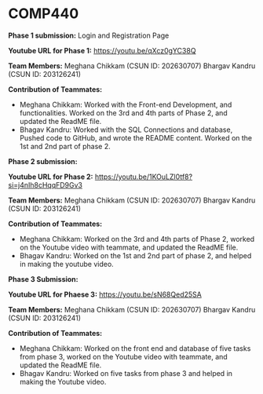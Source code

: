 # COMP440
**Phase 1 submission:** Login and Registration Page

**Youtube URL for Phase 1:** https://youtu.be/qXcz0gYC38Q

**Team Members:** 
Meghana Chikkam (CSUN ID: 202630707)
Bhargav Kandru (CSUN ID: 203126241)

**Contribution of Teammates:**
- Meghana Chikkam: Worked with the Front-end Development, and functionalities. Worked on the 3rd and 4th parts of Phase 2, and updated the ReadME file.
- Bhagav Kandru: Worked with the SQL Connections and database, Pushed code to GitHub, and wrote the README content. Worked on the 1st and 2nd part of phase 2.

**Phase 2 submission:** 

**Youtube URL for Phase 2:** https://youtu.be/1KOuLZl0tf8?si=j4nIh8cHqqFD9Gv3

**Team Members:** 
Meghana Chikkam (CSUN ID: 202630707)
Bhargav Kandru (CSUN ID: 203126241)

**Contribution of Teammates:**
- Meghana Chikkam: Worked on the 3rd and 4th parts of Phase 2, worked on the Youtube video with teammate, and updated the ReadME file.
- Bhagav Kandru: Worked on the 1st and 2nd part of phase 2, and helped in making the youtube video.

**Phase 3 Submission:**

**Youtube URL for Phaese 3:** https://youtu.be/sN68Qed25SA

**Team Members:** 
Meghana Chikkam (CSUN ID: 202630707)
Bhargav Kandru (CSUN ID: 203126241)

**Contribution of Teammates:**
- Meghana Chikkam: Worked on the front end and database of five tasks from phase 3, worked on the Youtube video with teammate, and updated the ReadME file.
- Bhagav Kandru: Worked on five tasks from phase 3 and helped in making the Youtube video.
  
